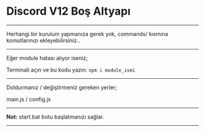 # Discord V12 Boş Altyapı
------------------------------------------------------------------------------------------



Herhangi bir kurulum yapmanıza gerek yok, commands/ kısmına komutlarınızı ekleyebilirsiniz..



------------------------------------------------------------------------------------------



Eğer module hatası alıyor iseniz;

Terminali açın ve bu kodu yazın: ```npm i module_ismi```



------------------------------------------------------------------------------------------



Doldurmanız / değiştirmeniz gereken yerler;

main.js / config.js



------------------------------------------------------------------------------------------



**Not:** start.bat botu başlatmanızı sağlar.



------------------------------------------------------------------------------------------
